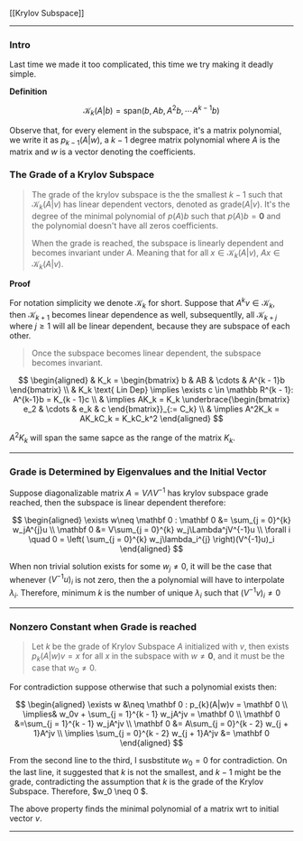 [[Krylov Subspace]]

--- 
### **Intro**

Last time we made it too complicated, this time we try making it deadly simple. 

**Definition**

$$
\mathcal{K}_k(A|b) = \text{span}( b, Ab, A^2b, \cdots A^{k - 1}b)
$$

Observe that, for every element in the subspace, it's a matrix polynomial, we write it as $p_{k-1}(A|w)$, a $k-1$ degree matrix polynomial where $A$ is the matrix and $w$ is a vector denoting the coefficients. 

### **The Grade of a Krylov Subspace**

> The grade of the krylov subspace is the the smallest $k - 1$ such that $\mathcal K_{k}(A|v)$ has linear dependent vectors, denoted as $\text{grade}(A|v)$. It's the degree of the minimal polynomial of $p(A)b$ such that $p(A)b = \mathbf 0$ and the polynomial doesn't have all zeros coefficients. 
>
> When the grade is reached, the subspace is linearly dependent and  becomes invariant under $A$. Meaning that for all $x \in \mathcal K_k(A|v)$, $Ax\in \mathcal K_k(A|v)$. 

**Proof**

For notation simplicity we denote $\mathcal K_k$ for short. Suppose that $A^kv \in \mathcal K_{k}$, then $\mathcal K_{k + 1}$ becomes linear dependence as well, subsequentlly, all $\mathcal K_{k + j}$ where $j\ge 1$ will all be linear dependent, because they are subspace of each other. 

> Once the subspace becomes linear dependent, the subspace becomes invariant. 

$$
\begin{aligned}
    & K_k = \begin{bmatrix}
        b & AB & \cdots & A^{k - 1}b
    \end{bmatrix}
    \\
    & K_k \text{ Lin Dep} \implies \exists c \in \mathbb R^{k - 1}: A^{k-1}b = K_{k - 1}c
    \\
    & \implies 
    AK_k = K_k
        \underbrace{\begin{bmatrix}
            e_2 & \cdots & e_k & c
        \end{bmatrix}}_{:= C_k}
    \\
    & \implies 
    A^2K_k = AK_kC_k = K_kC_k^2
\end{aligned}
$$

$A^2K_k$ will span the same sapce as the range of the matrix $K_k$. 

---
### **Grade is Determined by Eigenvalues and the Initial Vector**

Suppose diagonalizable matrix $A = V\Lambda V^{-1}$ has krylov subspace grade reached, then the subspace is linear dependent therefore: 

$$
\begin{aligned}
    \exists w\neq \mathbf 0 : \mathbf 0 &= \sum_{j = 0}^{k}
    w_jA^{j}u
    \\
    \mathbf 0 &= V\sum_{j = 0}^{k} w_j\Lambda^jV^{-1}u
    \\
    \forall i \quad 0 = \left(
        \sum_{j = 0}^{k} w_j\lambda_i^{j}
    \right)(V^{-1}u)_i
\end{aligned}
$$

When non trivial solution exists for some $w_j \neq 0$, it will be the case that whenever $(V^{-1}u)_i$ is not zero, then the a polynomial will have to interpolate $\lambda_i$. Therefore, minimum $k$ is the number of unique $\lambda_i$ such that $(V^{-1}v)_i\neq 0$


---
### **Nonzero Constant when Grade is reached**

> Let $k$ be the grade of Krylov Subspace $A$ initialized with $v$, then exists $p_{k}(A|w)v = x$ for all $x$ in the subspace  with $w\neq \mathbf 0$, and it must be the case that $w_0\neq 0$.

For contradiction suppose otherwise that such a polynomial exists then: 

$$
\begin{aligned}
    \exists w &\neq \mathbf 0 : p_{k}(A|w)v = \mathbf 0 
    \\
    \implies& w_0v + \sum_{j = 1}^{k - 1} w_jA^jv = \mathbf 0
    \\
    \mathbf 0 &=\sum_{j = 1}^{k - 1} w_jA^jv
    \\
    \mathbf 0 &= A\sum_{j = 0}^{k - 2} w_{j + 1}A^jv
    \\
    \implies \sum_{j = 0}^{k - 2} w_{j + 1}A^jv &= \mathbf 0 
\end{aligned}
$$

From the second line to the third, I susbstitute $w_0 = 0$ for contradiction. On the last line, it suggested that $k$ is not the smallest, and $k - 1$ might be the grade, contradicting the assumption that $k$ is the grade of the Krylov Subspace. Therefore, $w_0 \neq 0 $. 

The above property finds the minimal polynomial of a matrix wrt to initial vector $v$. 


---
